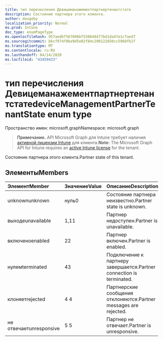 ```yaml
---
title: тип перечисления Девицеманажементпартнертенантстате
description: Состояние партнера этого клиента.
author: dougeby
localization_priority: Normal
ms.prod: Intune
doc_type: enumPageType
ms.openlocfilehash: 957aedbf567696bf550648477bd1da47e1cfaed7
ms.sourcegitcommit: bbcf074f0be9d5e02f84c290122850cc5968fb1f
ms.translationtype: MT
ms.contentlocale: ru-RU
ms.lasthandoff: 04/14/2020
ms.locfileid: "43459433"
---
```

# <a name="devicemanagementpartnertenantstate-enum-type"></a><span data-ttu-id="124e9-103">тип перечисления Девицеманажементпартнертенантстате</span><span class="sxs-lookup"><span data-stu-id="124e9-103">deviceManagementPartnerTenantState enum type</span></span>

<span data-ttu-id="124e9-104">Пространство имен: microsoft.graph</span><span class="sxs-lookup"><span data-stu-id="124e9-104">Namespace: microsoft.graph</span></span>

> <span data-ttu-id="124e9-105">**Примечание.** API Microsoft Graph для Intune требует наличия [активной лицензии Intune](https://go.microsoft.com/fwlink/?linkid=839381) для клиента.</span><span class="sxs-lookup"><span data-stu-id="124e9-105">**Note:** The Microsoft Graph API for Intune requires an [active Intune license](https://go.microsoft.com/fwlink/?linkid=839381) for the tenant.</span></span>

<span data-ttu-id="124e9-106">Состояние партнера этого клиента.</span><span class="sxs-lookup"><span data-stu-id="124e9-106">Partner state of this tenant.</span></span>

## <a name="members"></a><span data-ttu-id="124e9-107">Элементы</span><span class="sxs-lookup"><span data-stu-id="124e9-107">Members</span></span>
|<span data-ttu-id="124e9-108">Элемент</span><span class="sxs-lookup"><span data-stu-id="124e9-108">Member</span></span>|<span data-ttu-id="124e9-109">Значение</span><span class="sxs-lookup"><span data-stu-id="124e9-109">Value</span></span>|<span data-ttu-id="124e9-110">Описание</span><span class="sxs-lookup"><span data-stu-id="124e9-110">Description</span></span>|
|:---|:---|:---|
|<span data-ttu-id="124e9-111">unknown</span><span class="sxs-lookup"><span data-stu-id="124e9-111">unknown</span></span>|<span data-ttu-id="124e9-112">нуль</span><span class="sxs-lookup"><span data-stu-id="124e9-112">0</span></span>|<span data-ttu-id="124e9-113">Состояние партнера неизвестно.</span><span class="sxs-lookup"><span data-stu-id="124e9-113">Partner state is unknown.</span></span>|
|<span data-ttu-id="124e9-114">выходе</span><span class="sxs-lookup"><span data-stu-id="124e9-114">unavailable</span></span>|<span data-ttu-id="124e9-115">1,1</span><span class="sxs-lookup"><span data-stu-id="124e9-115">1</span></span>|<span data-ttu-id="124e9-116">Партнер недоступен.</span><span class="sxs-lookup"><span data-stu-id="124e9-116">Partner is unavailable.</span></span>|
|<span data-ttu-id="124e9-117">включено</span><span class="sxs-lookup"><span data-stu-id="124e9-117">enabled</span></span>|<span data-ttu-id="124e9-118">2</span><span class="sxs-lookup"><span data-stu-id="124e9-118">2</span></span>|<span data-ttu-id="124e9-119">Партнер включен.</span><span class="sxs-lookup"><span data-stu-id="124e9-119">Partner is enabled.</span></span>|
|<span data-ttu-id="124e9-120">нулем</span><span class="sxs-lookup"><span data-stu-id="124e9-120">terminated</span></span>|<span data-ttu-id="124e9-121">4</span><span class="sxs-lookup"><span data-stu-id="124e9-121">3</span></span>|<span data-ttu-id="124e9-122">Подключение к партнеру завершается.</span><span class="sxs-lookup"><span data-stu-id="124e9-122">Partner connection is terminated.</span></span>|
|<span data-ttu-id="124e9-123">клоняет</span><span class="sxs-lookup"><span data-stu-id="124e9-123">rejected</span></span>|<span data-ttu-id="124e9-124">4 </span><span class="sxs-lookup"><span data-stu-id="124e9-124">4</span></span>|<span data-ttu-id="124e9-125">Партнерские сообщения отклоняются.</span><span class="sxs-lookup"><span data-stu-id="124e9-125">Partner messages are rejected.</span></span>|
|<span data-ttu-id="124e9-126">не отвечает</span><span class="sxs-lookup"><span data-stu-id="124e9-126">unresponsive</span></span>|<span data-ttu-id="124e9-127">5 </span><span class="sxs-lookup"><span data-stu-id="124e9-127">5</span></span>|<span data-ttu-id="124e9-128">Партнер не отвечает.</span><span class="sxs-lookup"><span data-stu-id="124e9-128">Partner is unresponsive.</span></span>|







